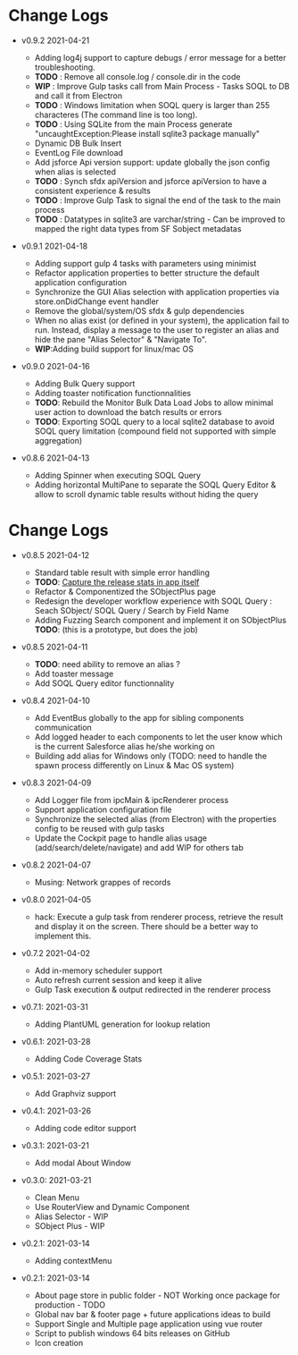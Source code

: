 # Change Logs
* v0.9.2 2021-04-21
  * Adding log4j support to capture debugs / error message for a better troubleshooting. 
  * __TODO__ : Remove all console.log / console.dir in the code 
  * __WIP__ : Improve Gulp tasks call from Main Process - Tasks SOQL to DB and call it from Electron
  * __TODO__ : Windows limitation when SOQL query is larger than 255 characteres (The command line is too long).
  * __TODO__ : Using SQLite from the main Process generate "uncaughtException:Please install sqlite3 package manually"
  * Dynamic DB Bulk Insert
  * EventLog File download
  * Add jsforce Api version support: update globally the json config when alias is selected 
  * __TODO__ : Synch sfdx apiVersion and jsforce apiVersion to have a consistent experience & results
  * __TODO__ : Improve Gulp Task to signal the end of the task to the main process 
  * __TODO__ : Datatypes in sqlite3 are varchar/string - Can be improved to mapped the right data types from SF Sobject metadatas

* v0.9.1 2021-04-18
  * Adding support gulp 4 tasks with parameters using minimist
  * Refactor application properties to better structure the default application configuration
  * Synchronize the GUI Alias selection with application properties via store.onDidChange event handler
  * Remove the global/system/OS sfdx & gulp dependencies
  * When no alias exist (or defined in your system), the application fail to run. Instead, display a message to the user to register an alias and hide the pane "Alias Selector" & "Navigate To".
  * __WIP__:Adding build support for linux/mac OS

* v0.9.0 2021-04-16
  * Adding Bulk Query support
  * Adding toaster notification functionnalities
  * __TODO__: Rebuild the Monitor Bulk Data Load Jobs to allow minimal user action to download the batch results or errors
  * __TODO__: Exporting SOQL query to a local sqlite2 database to avoid SOQL query limitation (compound field not supported with simple aggregation)
  
* v0.8.6 2021-04-13
  * Adding Spinner when executing SOQL Query
  * Adding horizontal MultiPane to separate the SOQL Query Editor & allow to scroll dynamic table results without hiding the query

# Change Logs
* v0.8.5 2021-04-12
  * Standard table result with simple error handling
  * __TODO__: [Capture the release stats in app itself](https://tooomm.github.io/github-release-stats/?username=mokchend&repository=mysfpal-builds)
  * Refactor & Componentized the SObjectPlus page
  * Redesign the developer workflow experience with SOQL Query : Seach SObject/ SOQL Query / Search by Field Name
  * Adding Fuzzing Search component and implement it on SObjectPlus __TODO__: (this is a prototype, but does the job)

* v0.8.5 2021-04-11
  * __TODO__: need ability to remove an alias ?
  * Add toaster message
  * Add SOQL Query editor functionnality

* v0.8.4 2021-04-10
  * Add EventBus globally to the app for sibling components communication
  * Add logged header to each components to let the user know which is the current Salesforce alias he/she working on 
  * Building add alias for Windows only (TODO: need to handle the spawn process differently on Linux & Mac OS system)

* v0.8.3 2021-04-09
  * Add Logger file from ipcMain & ipcRenderer process
  * Support application configuration file
  * Synchronize the selected alias (from Electron) with the properties config to be reused with gulp tasks
  * Update the Cockpit page to handle alias usage (add/search/delete/navigate) and add WIP for others tab

* v0.8.2 2021-04-07
  * Musing: Network grappes of records

* v0.8.0 2021-04-05
  * hack: Execute a gulp task from renderer process, retrieve the result and display it on the screen. There should be a better way to implement this.

* v0.7.2 2021-04-02
  * Add in-memory scheduler support
  * Auto refresh current session and keep it alive
  * Gulp Task execution & output redirected in the renderer process

* v0.7.1: 2021-03-31
  * Adding PlantUML generation for lookup relation

* v0.6.1: 2021-03-28
  * Adding Code Coverage Stats

* v0.5.1: 2021-03-27
  * Add Graphviz support

* v0.4.1: 2021-03-26
  * Adding code editor support

* v0.3.1: 2021-03-21
  * Add modal About Window

* v0.3.0: 2021-03-21
  * Clean Menu
  * Use RouterView and Dynamic Component
  * Alias Selector - WIP
  * SObject Plus - WIP

* v0.2.1: 2021-03-14
  * Adding contextMenu 
  
* v0.2.1: 2021-03-14
  * About page store in public folder - NOT Working once package for production - TODO
  * Global nav bar & footer page + future applications ideas to build
  * Support Single and Multiple page application using vue router
  * Script to publish windows 64 bits releases on GitHub
  * Icon creation
  
